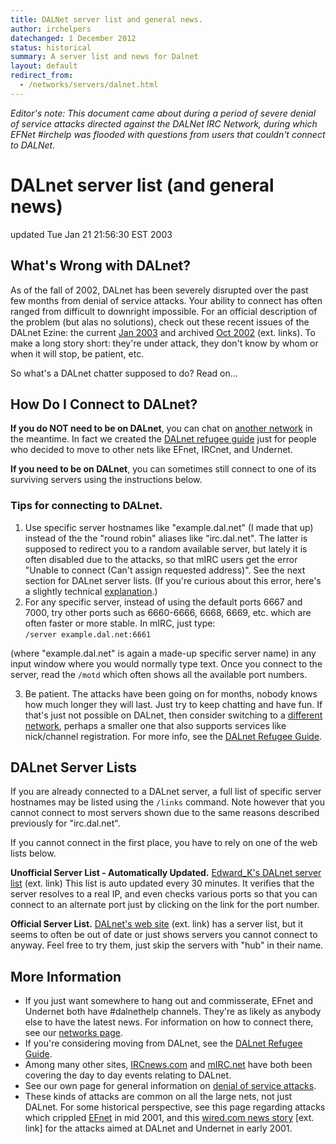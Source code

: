 ```yaml
---
title: DALNet server list and general news.
author: irchelpers
datechanged: 1 December 2012
status: historical
summary: A server list and news for Dalnet
layout: default
redirect_from:
  - /networks/servers/dalnet.html
---
```


*Editor's note: This document came about during a period of severe denial of service attacks directed against the DALNet IRC Network, during which EFNet #irchelp was flooded with questions from users that couldn't connect to DALNet.*

# DALnet server list (and general news)

updated Tue Jan 21 21:56:30 EST 2003

## What's Wrong with DALnet?

As of the fall of 2002, DALnet has been severely disrupted over the past few
months from denial of service attacks. Your ability to connect has often
ranged from difficult to downright impossible. For an official description of
the problem (but alas no solutions), check out these recent issues of the
DALnet Ezine: the current [Jan 2003](http://zine.dal.net/) and archived [Oct
2002](http://zine.dal.net/previousissues/issue19/letter-from-the-editor.php)
(ext. links). To make a long story short: they're under attack, they don't
know by whom or when it will stop, be patient, etc.

So what's a DALnet chatter supposed to do? Read on...

## How Do I Connect to DALnet?

**If you do NOT need to be on DALnet**, you can chat on [another network](../) in the meantime. In fact we created the [DALnet refugee guide](/historic/dalrefugee.html) just for people who decided to move to other nets like EFnet, IRCnet, and Undernet. 

**If you need to be on DALnet**, you can sometimes still connect to one of its surviving servers using the instructions below. 

### Tips for connecting to DALnet.

  1. Use specific server hostnames like "example.dal.net" (I made that up) instead of the the "round robin" aliases like "irc.dal.net". The latter is supposed to redirect you to a random available server, but lately it is often disabled due to the attacks, so that mIRC users get the error "Unable to connect (Can't assign requested address)". See the next section for DALnet server lists. (If you're curious about this error, here's a slightly technical [explanation](/networks/servers/255.txt).) 
  2. For any specific server, instead of using the default ports 6667 and 7000, try other ports such as 6660-6666, 6668, 6669, etc. which are often faster or more stable. In mIRC, just type:  
`/server example.dal.net:6661`

(where "example.dal.net" is again a made-up specific server name) in any input
window where you would normally type text. Once you connect to the server,
read the `/motd` which often shows all the available port numbers.

  3. Be patient. The attacks have been going on for months, nobody knows how much longer they will last. Just try to keep chatting and have fun. If that's just not possible on DALnet, then consider switching to a [different network](/networks/), perhaps a smaller one that also supports services like nick/channel registration. For more info, see the [DALnet Refugee Guide](/historic/dalrefugee.html). 

## DALnet Server Lists

If you are already connected to a DALnet server, a full list of specific
server hostnames may be listed using the `/links` command. Note however that
you cannot connect to most servers shown due to the same reasons described
previously for "irc.dal.net".

If you cannot connect in the first place, you have to rely on one of the web
lists below.

**Unofficial Server List - Automatically Updated.** [Edward_K's DALnet server list](http://edk.dyndns.org/servers/) (ext. link) This list is auto updated every 30 minutes. It verifies that the server resolves to a real IP, and even checks various ports so that you can connect to an alternate port just by clicking on the link for the port number. 

**Official Server List.** [DALnet's web site](http://www.dal.net/servers/) (ext. link) has a server list, but it seems to often be out of date or just shows servers you cannot connect to anyway. Feel free to try them, just skip the servers with "hub" in their name. 

## More Information

  * If you just want somewhere to hang out and commisserate, EFnet and Undernet both have #dalnethelp channels. They're as likely as anybody else to have the latest news. For information on how to connect there, see our [networks page](../). 
  * If you're considering moving from DALnet, see the [DALnet Refugee Guide](/historic/dalrefugee.html). 
  * Among many other sites, [IRCnews.com](http://www.ircnews.com/) and [mIRC.net](http://www.mirc.net/) have both been covering the day to day events relating to DALnet. 
  * See our own page for general information on [denial of service attacks](/nuke/). 
  * These kinds of attacks are common on all the large nets, not just DALnet. For some historical perspective, see this page regarding attacks which crippled [EFnet](/networks/efnet/efnetsux.html) in mid 2001, and this [wired.com news story](http://www.wired.com/news/culture/0,1284,41167,00.html) [ext. link] for the attacks aimed at DALnet and Undernet in early 2001. 
